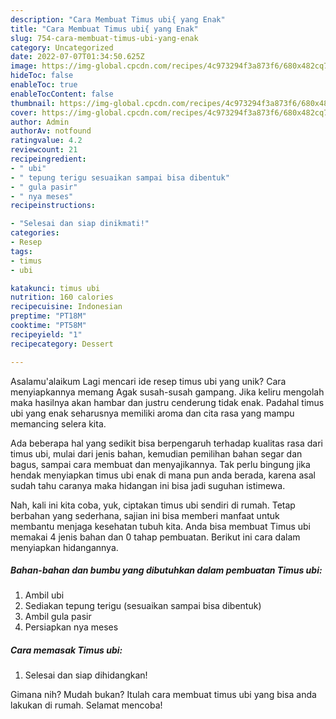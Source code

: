 ```yaml
---
description: "Cara Membuat Timus ubi{ yang Enak"
title: "Cara Membuat Timus ubi{ yang Enak"
slug: 754-cara-membuat-timus-ubi-yang-enak
category: Uncategorized
date: 2022-07-07T01:34:50.625Z
image: https://img-global.cpcdn.com/recipes/4c973294f3a873f6/680x482cq70/timus-ubi-foto-resep-utama.jpg
hideToc: false
enableToc: true
enableTocContent: false
thumbnail: https://img-global.cpcdn.com/recipes/4c973294f3a873f6/680x482cq70/timus-ubi-foto-resep-utama.jpg
cover: https://img-global.cpcdn.com/recipes/4c973294f3a873f6/680x482cq70/timus-ubi-foto-resep-utama.jpg
author: Admin
authorAv: notfound
ratingvalue: 4.2
reviewcount: 21
recipeingredient:
- " ubi"
- " tepung terigu sesuaikan sampai bisa dibentuk"
- " gula pasir"
- " nya meses"
recipeinstructions:

- "Selesai dan siap dinikmati!"
categories:
- Resep
tags:
- timus
- ubi

katakunci: timus ubi 
nutrition: 160 calories
recipecuisine: Indonesian
preptime: "PT18M"
cooktime: "PT58M"
recipeyield: "1"
recipecategory: Dessert

---
```



Asalamu'alaikum Lagi mencari ide resep timus ubi yang unik? Cara menyiapkannya memang Agak susah-susah gampang. Jika keliru mengolah maka hasilnya akan hambar dan justru cenderung tidak enak. Padahal timus ubi yang enak seharusnya memiliki aroma dan cita rasa yang mampu memancing selera kita.


Ada beberapa hal yang sedikit bisa berpengaruh terhadap kualitas rasa dari timus ubi, mulai dari jenis bahan, kemudian pemilihan bahan segar dan bagus, sampai cara membuat dan menyajikannya. Tak perlu bingung jika hendak menyiapkan timus ubi enak di mana pun anda berada, karena asal sudah tahu caranya maka hidangan ini bisa jadi suguhan istimewa.




Nah, kali ini kita coba, yuk, ciptakan timus ubi sendiri di rumah. Tetap berbahan yang sederhana, sajian ini bisa memberi manfaat untuk membantu menjaga kesehatan tubuh kita. Anda bisa membuat Timus ubi memakai 4 jenis bahan dan 0 tahap pembuatan. Berikut ini cara dalam menyiapkan hidangannya.

<!--inarticleads1-->

##### Bahan-bahan dan bumbu yang dibutuhkan dalam pembuatan Timus ubi:

1. Ambil  ubi
1. Sediakan  tepung terigu (sesuaikan sampai bisa dibentuk)
1. Ambil  gula pasir
1. Persiapkan  nya meses




<!--inarticleads2-->

##### Cara memasak Timus ubi:


1. Selesai dan siap dihidangkan!



Gimana nih? Mudah bukan? Itulah cara membuat timus ubi yang bisa anda lakukan di rumah. Selamat mencoba!
